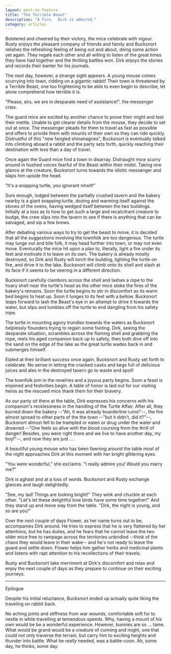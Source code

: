 ```yaml
---
layout: post-no-feature
title: "The Terrible Beast"
description: "A Fire.  Dirk is admired."
category: articles
---
```



Bolstered and cheered by their victory, the mice celebrate with vigour.  Rusty enjoys
the pleasant company of friends and family and Bucksnort relishes the refreshing
feeling of being out and about, doing some action yet again.  They regale each other
and all willing to listen of the great times they have had together and the thrilling
battles won.  Dirk enjoys the stories and records their banter for his journals.

The next day, however, a strange sight appears.  A young mouse comes scurrying into town,
ridding on a gigantic rabbit!  Their town is threatened by a Terrible Beast, one too
frightening to be able to even begin to describe, let alone comprehend how terrible it is.

"Please, sirs, we are in desparate need of assistance!", the messenger cries.

The guard mice are excited by another chance to prove their might and test their mettle.
Unable to get clearer details from the mouse, they decide to set out at once.  The messenger
pleads for them to travel as fast as possible and offers to privide them with mounts of
their own so they can ride quickly. Distrustful of this "new fangled shinanagries",
Bucksnort is eventually talked into climbing aboard a rabbit and the party sets forth,
quickly reaching their destination with less than a day of travel.

Once again the Guard mice find a town in disarray.  Distraught mice scurry around in hushed
voices fearful of the Beast within their midst.  Taking one glance at the creature, Bucksnort
turns towards the idiotic messenger and slaps him upside the head.

"It's a snapping turtle, you ignorant nitwit!"

Sure enough, lodged between the partially crushed tavern and the bakery nearby is a giant
snapping turtle, dozing and warming itself against the stones of the ovens, having wedged
itself between the two buildings.  Initially at a loss as to how to get such a large and
recalcitrant creature to budge, the crew slips into the tavern to see if there is anything
that can be salvaged, and sip a few brews.

After debating various ways to try to get the beast to move, it is decided that all the
suggestions involving the townfolk are too dangerous.  The turtle may lunge out and bite folk,
it may head further into town, or may not even move.  Eventurally the mice hit upon a plan
to, literally, light a fire under its feet and motivate it to leave on its own.  The bakery
is already mostly destroyed, so Dirk and Rusty will torch the building, lighting the turtle
on fire, and drive it to the lake.  Bucksnort will climb onto its shell and slash at its face
if it seems to be veering in a different direction.

Bucksnort carefully clambors across the shell and lashes a rope to the hoary shell near the
turtle's head as the other mice stoke the fires of the bakery's remains.  Soon the turtle begins
to stir in discomfort as its warm bed begins to heat up.  Soon it lunges to its feet with a bellow.
Bucksnort leaps forward to lash the Beast's eye in an attempt to drive it towards the water,
but slips and tumbles off the turtle to end dangling from his safety rope.

The turtle in mounting agony trundles towards the waters as Bucksnort helplessly flounders trying
to regain some footing.  Dirk, seeing the desparate situation, scrambles across the flaming
shell and grabbing the rope, reels his aged companion back up to safety, then both dive off
into the sand on the edge of the lake as the great turtle wades back in and submerges himself.

Elated at their brilliant success once again, Bucksnort and Rusty set forth to celebrate.
No sense in letting the cracked casks and kegs full of delicious juices and ales
in the destroyed tavern go to waste and spoil!

The townfolk join in the revelries and a joyous party begins.  Soon a feast is enjoined and
festivities begin.  A table of honor is laid out for our visiting heros as the rescued mice thank
them for their bravery.

As our party sit there at the table, Dirk expresses his concerns with his companion's recklessness
in the handling of the Turtle Affair.  After all, they burned down the bakery --"Ah, it was
already boarderline ruins!"--, the fire almost spread to other parts of the the town --"but it
didn't, did it?"--, Bucksnort almost fell to be trampled or eaten or drug under the water and drowned
--"One feels so alive with the blood coursing from the thrill of danger! Besides, you
were right there and we live to have another day, my boy!"--, and now they are just ....

A beautiful young mouse who has been fawning around the table most of the night approaches
Dirk at this moment with her bright glittering eyes.

"You were wonderful," she exclaims.  "I really admire you!  Would you marry me?"

Dirk is aghast and at a loss of words.  Bucksnort and Rusty exchange glances and laugh delightedly.

"See, my lad!  Things are looking bright!"  They wink and chuckle at each other.  "Let's let these
delightful love birds have some time together!" And they stand up and move way from the table.  "Dirk,
the night is young, and so are you!"

Over the next couple of days Flower, as her name turns out to be, accompanies Dirk around.  He tries
to express that he is very flattered by her attentions, but he has duties, and he fears that
he cannot leave the two older mice free to rampage across the territories unbridled --think of the chaos
they would leave in their wake-- and he's not ready to leave the guard and settle down.  Flower
helps him gather herbs and medicinal plants and listens with rapt attention to his recollections
of their travels.

Rusty and Bucksnort take merriment at Dirk's discomfort and relax and enjoy the next couple of days
as they prepare to continue on their exciting journeys.


---

Epilogue

Despite his initial reluctance, Bucksnort ended up actually quite liking the traveling on rabbit back.

No aching joints and stiffness from war wounds, comfortable soft fur to nestle in while travelling
at temendous speeds.  Why, having a mount of his own would be be a wonderful experience.  However,
bunnies are so ... tame.  What would be grand would be a creature of cunning and might, one that
could not only traverse the terrain, but carry him to exciting heights and thunder into battle.
What he _really_ needed, was a battle-coon.   Ah, some day, he thinks, some day.
